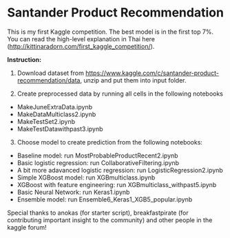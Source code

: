 # Santander Product Recommendation

This is my first Kaggle competition. The best model is in the first top 7%. You can read the high-level explanation in Thai here (http://kittinaradorn.com/first_kaggle_competition/).

**Instruction:**

1. Download dataset from https://www.kaggle.com/c/santander-product-recommendation/data, unzip and put them into input folder.

2. Create preprocessed data by running all cells in the following notebooks
  - MakeJuneExtraData.ipynb 
  - MakeDataMulticlass2.ipynb
  - MakeTestSet2.ipynb
  - MakeTestDatawithpast3.ipynb
  
3. Choose model to create prediction from the following notebooks:
  - Baseline model: run MostProbableProductRecent2.ipynb
  - Basic logistic regression: run CollaborativeFiltering.ipynb
  - A bit more adavanced logistic regression: run LogisticRegression2.ipynb
  - Simple XGBoost model: run XGBmulticlass.ipynb
  - XGBoost with feature engineering: run XGBmulticlass_withpast5.ipynb
  - Basic Neural Network: run Keras1.ipynb
  - Ensemble model: run Ensemble6_Keras1_XGB5_popular.ipynb

Special thanks to anokas (for starter script), breakfastpirate (for contributing important insight to the community) and other people in the kaggle forum!
